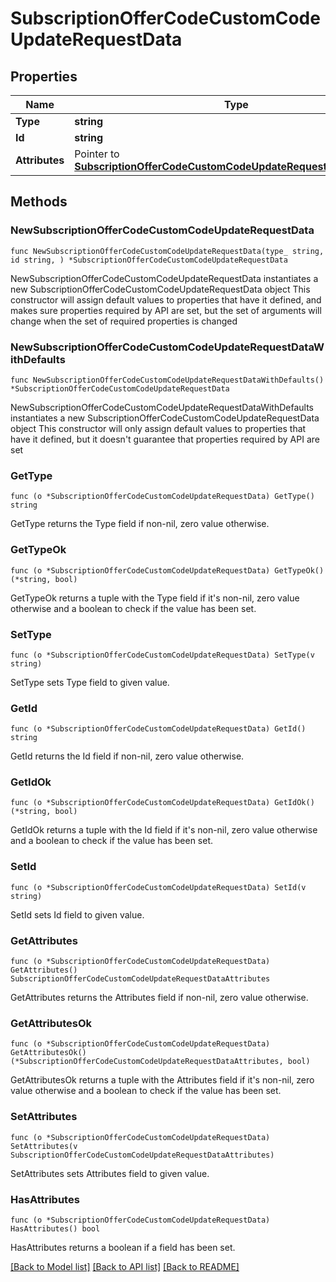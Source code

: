 # SubscriptionOfferCodeCustomCodeUpdateRequestData

## Properties

Name | Type | Description | Notes
------------ | ------------- | ------------- | -------------
**Type** | **string** |  | 
**Id** | **string** |  | 
**Attributes** | Pointer to [**SubscriptionOfferCodeCustomCodeUpdateRequestDataAttributes**](SubscriptionOfferCodeCustomCodeUpdateRequestDataAttributes.md) |  | [optional] 

## Methods

### NewSubscriptionOfferCodeCustomCodeUpdateRequestData

`func NewSubscriptionOfferCodeCustomCodeUpdateRequestData(type_ string, id string, ) *SubscriptionOfferCodeCustomCodeUpdateRequestData`

NewSubscriptionOfferCodeCustomCodeUpdateRequestData instantiates a new SubscriptionOfferCodeCustomCodeUpdateRequestData object
This constructor will assign default values to properties that have it defined,
and makes sure properties required by API are set, but the set of arguments
will change when the set of required properties is changed

### NewSubscriptionOfferCodeCustomCodeUpdateRequestDataWithDefaults

`func NewSubscriptionOfferCodeCustomCodeUpdateRequestDataWithDefaults() *SubscriptionOfferCodeCustomCodeUpdateRequestData`

NewSubscriptionOfferCodeCustomCodeUpdateRequestDataWithDefaults instantiates a new SubscriptionOfferCodeCustomCodeUpdateRequestData object
This constructor will only assign default values to properties that have it defined,
but it doesn't guarantee that properties required by API are set

### GetType

`func (o *SubscriptionOfferCodeCustomCodeUpdateRequestData) GetType() string`

GetType returns the Type field if non-nil, zero value otherwise.

### GetTypeOk

`func (o *SubscriptionOfferCodeCustomCodeUpdateRequestData) GetTypeOk() (*string, bool)`

GetTypeOk returns a tuple with the Type field if it's non-nil, zero value otherwise
and a boolean to check if the value has been set.

### SetType

`func (o *SubscriptionOfferCodeCustomCodeUpdateRequestData) SetType(v string)`

SetType sets Type field to given value.


### GetId

`func (o *SubscriptionOfferCodeCustomCodeUpdateRequestData) GetId() string`

GetId returns the Id field if non-nil, zero value otherwise.

### GetIdOk

`func (o *SubscriptionOfferCodeCustomCodeUpdateRequestData) GetIdOk() (*string, bool)`

GetIdOk returns a tuple with the Id field if it's non-nil, zero value otherwise
and a boolean to check if the value has been set.

### SetId

`func (o *SubscriptionOfferCodeCustomCodeUpdateRequestData) SetId(v string)`

SetId sets Id field to given value.


### GetAttributes

`func (o *SubscriptionOfferCodeCustomCodeUpdateRequestData) GetAttributes() SubscriptionOfferCodeCustomCodeUpdateRequestDataAttributes`

GetAttributes returns the Attributes field if non-nil, zero value otherwise.

### GetAttributesOk

`func (o *SubscriptionOfferCodeCustomCodeUpdateRequestData) GetAttributesOk() (*SubscriptionOfferCodeCustomCodeUpdateRequestDataAttributes, bool)`

GetAttributesOk returns a tuple with the Attributes field if it's non-nil, zero value otherwise
and a boolean to check if the value has been set.

### SetAttributes

`func (o *SubscriptionOfferCodeCustomCodeUpdateRequestData) SetAttributes(v SubscriptionOfferCodeCustomCodeUpdateRequestDataAttributes)`

SetAttributes sets Attributes field to given value.

### HasAttributes

`func (o *SubscriptionOfferCodeCustomCodeUpdateRequestData) HasAttributes() bool`

HasAttributes returns a boolean if a field has been set.


[[Back to Model list]](../README.md#documentation-for-models) [[Back to API list]](../README.md#documentation-for-api-endpoints) [[Back to README]](../README.md)


